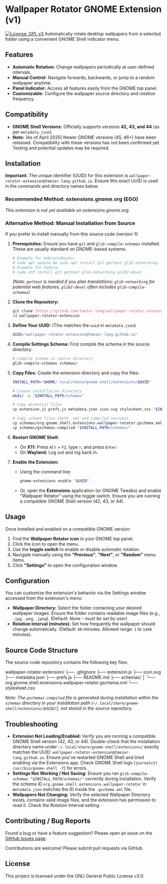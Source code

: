 # Wallpaper Rotator GNOME Extension (v1)

[![License: GPL v3](https://img.shields.io/badge/License-GPLv3-blue.svg)](https://www.gnu.org/licenses/gpl-3.0)
Automatically rotate desktop wallpapers from a selected folder using a convenient GNOME Shell indicator menu.

## Features

* **Automatic Rotation:** Change wallpapers periodically at user-defined intervals.
* **Manual Control:** Navigate forwards, backwards, or jump to a random wallpaper anytime.
* **Panel Indicator:** Access all features easily from the GNOME top panel.
* **Customizable:** Configure the wallpaper source directory and rotation frequency.

## Compatibility

* **GNOME Shell Versions:** Officially supports versions **42, 43, and 44** (as per `metadata.json`).
* **Note:** (As of April 2025) Newer GNOME versions (45, 46+) have been released. Compatibility with these versions has not been confirmed yet. Testing and potential updates may be required.

## Installation

**Important:** The unique identifier (UUID) for this extension is `wallpaper-rotator-extension@tmeier-lang.github.io`. Ensure this exact UUID is used in the commands and directory names below.

### Recommended Method: extensions.gnome.org (EGO)

*This extension is not yet available on extensions.gnome.org.*

### Alternative Method: Manual Installation from Source

If you prefer to install manually from this source code (version 1):

1.  **Prerequisites:** Ensure you have `git` and `glib-compile-schemas` installed. These are usually standard on GNOME-based systems.
    ```bash
    # Example for Debian/Ubuntu:
    # sudo apt update && sudo apt install git gettext glib-networking
    # Example for Fedora:
    # sudo dnf install git gettext glib-networking glib2-devel
    ```
    *(Note: `gettext` is needed if you plan translations; `glib-networking` for potential web features, `glib2-devel` often includes `glib-compile-schemas`)*

2.  **Clone the Repository:**
    ```bash
    git clone [https://github.com/tmeier-lang/wallpaper-rotator-extension.git](https://github.com/tmeier-lang/wallpaper-rotator-extension.git)
    cd wallpaper-rotator-extension
    ```

3.  **Define Your UUID:** (This matches the `uuid` in `metadata.json`)
    ```bash
    UUID="wallpaper-rotator-extension@tmeier-lang.github.io"
    ```

4.  **Compile Settings Schema:** First compile the schema in the source directory:
    ```bash
    # Compile schema in source directory
    glib-compile-schemas schemas/
    ```

5.  **Copy Files:** Create the extension directory and copy the files:
    ```bash
    INSTALL_PATH="$HOME/.local/share/gnome-shell/extensions/$UUID"

    # Create installation directory
    mkdir -p "$INSTALL_PATH/schemas"

    # Copy essential files
    cp extension.js prefs.js metadata.json icon.svg stylesheet.css "$INSTALL_PATH/"
    
    # Copy schema files (both .xml and compiled version)
    cp schemas/org.gnome.shell.extensions.wallpaper-rotator.gschema.xml "$INSTALL_PATH/schemas/"
    cp schemas/gschemas.compiled "$INSTALL_PATH/schemas/"
    ```

6.  **Restart GNOME Shell:**
    * On **X11:** Press `Alt` + `F2`, type `r`, and press `Enter`.
    * On **Wayland:** Log out and log back in.

7.  **Enable the Extension:**
    * Using the command line:
        ```bash
        gnome-extensions enable "$UUID"
        ```
    * Or, open the **Extensions** application (or GNOME Tweaks) and enable "Wallpaper Rotator" using the toggle switch. Ensure you are running a compatible GNOME Shell version (42, 43, or 44).

## Usage

Once installed and enabled on a compatible GNOME version:

1.  Find the **Wallpaper Rotator icon** in your GNOME top panel.
2.  Click the icon to open the menu.
3.  Use the **toggle switch** to enable or disable automatic rotation.
4.  Navigate manually using the **"Previous"**, **"Next"**, or **"Random"** menu items.
5.  Click **"Settings"** to open the configuration window.

## Configuration

You can customize the extension's behavior via the Settings window accessed from the extension's menu:

* **Wallpaper Directory:** Select the folder containing your desired wallpaper images. Ensure the folder contains readable image files (e.g., `.jpg`, `.png`, `.jpeg`). (Default: *None - must be set by user*)
* **Rotation Interval (minutes):** Set how frequently the wallpaper should change automatically. (Default: `60` minutes. Allowed range: `1` to `1440` minutes).

## Source Code Structure

The source code repository contains the following key files:

wallpaper-rotator-extension/
├── .gitignore
├── extension.js
├── icon.svg
├── metadata.json
├── prefs.js
├── README.md
├── schemas/
│   └── org.gnome.shell.extensions.wallpaper-rotator.gschema.xml
└── stylesheet.css

*Note: The `gschemas.compiled` file is generated during installation within the `schemas` directory in your installation path (`~/.local/share/gnome-shell/extensions/$UUID/`), not stored in the source repository.*

## Troubleshooting

* **Extension Not Loading/Enabled:** Verify you are running a compatible GNOME Shell version (42, 43, or 44). Double-check that the installation directory name under `~/.local/share/gnome-shell/extensions/` exactly matches the UUID: `wallpaper-rotator-extension@tmeier-lang.github.io`. Ensure you've restarted GNOME Shell and tried enabling via the Extensions app. Check GNOME Shell logs (`journalctl /usr/bin/gnome-shell -f`) for errors.
* **Settings Not Working / Not Saving:** Ensure you ran `glib-compile-schemas "$INSTALL_PATH/schemas/"` correctly during installation. Verify the schema ID `org.gnome.shell.extensions.wallpaper-rotator` in `metadata.json` matches the ID inside the `.gschema.xml` file.
* **Wallpapers Not Changing:** Verify the selected Wallpaper Directory exists, contains valid image files, and the extension has permission to read it. Check the Rotation Interval setting.

## Contributing / Bug Reports

Found a bug or have a feature suggestion? Please open an issue on the [GitHub Issues page](https://github.com/tmeier-lang/wallpaper-rotator-extension/issues).

Contributions are welcome! Please submit pull requests via GitHub.

## License

This project is licensed under the GNU General Public License v3.0.